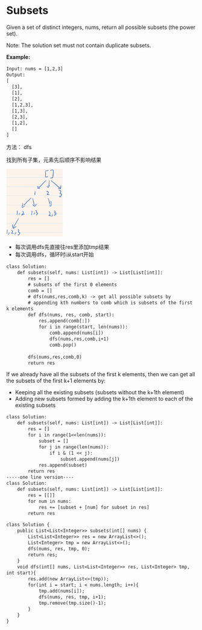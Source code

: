 # Subsets

Given a set of distinct integers, nums, return all possible subsets (the power set).

Note: The solution set must not contain duplicate subsets.

**Example:**

```
Input: nums = [1,2,3]
Output:
[
  [3],
  [1],
  [2],
  [1,2,3],
  [1,3],
  [2,3],
  [1,2],
  []
]
```
方法： dfs

找到所有子集，元素先后顺序不影响结果

<img src="/pictures/question_78.png" width="150">

* 每次调用dfs先直接往res里添加tmp结果
* 每次调用dfs，循环时i从start开始

```
class Solution:
    def subsets(self, nums: List[int]) -> List[List[int]]:
        res = []
        # subsets of the first 0 elements
        comb = []
        # dfs(nums,res,comb,k) -> get all possible subsets by
        # appending kth numbers to comb which is subsets of the first k elements
        def dfs(nums, res, comb, start):
            res.append(comb[:])
            for i in range(start, len(nums)):
                comb.append(nums[i])
                dfs(nums,res,comb,i+1)
                comb.pop()
        
        dfs(nums,res,comb,0)
        return res
```

If we already have all the subsets of the first k elements, then we can get all the subsets of the first k+1 elements by:
   - Keeping all the existing subsets (subsets without the k+1th element)
   - Adding new subsets formed by adding the k+1th element to each of the existing subsets
```
class Solution:
    def subsets(self, nums: List[int]) -> List[List[int]]:
        res = []
        for i in range(1<<len(nums)):
            subset = []
            for j in range(len(nums)):
                if i & (1 << j):
                    subset.append(nums[j])
            res.append(subset)
        return res
-----one line version----
class Solution:
    def subsets(self, nums: List[int]) -> List[List[int]]:
        res = [[]]
        for num in nums:
            res += [subset + [num] for subset in res]
        return res
```


```
class Solution {
    public List<List<Integer>> subsets(int[] nums) {
        List<List<Integer>> res = new ArrayList<>();
        List<Integer> tmp = new ArrayList<>();
        dfs(nums, res, tmp, 0);
        return res;
    }
    void dfs(int[] nums, List<List<Integer>> res, List<Integer> tmp, int start){
        res.add(new ArrayList<>(tmp));
        for(int i = start; i < nums.length; i++){
            tmp.add(nums[i]);
            dfs(nums, res, tmp, i+1);
            tmp.remove(tmp.size()-1);
        }
    }
}
```
